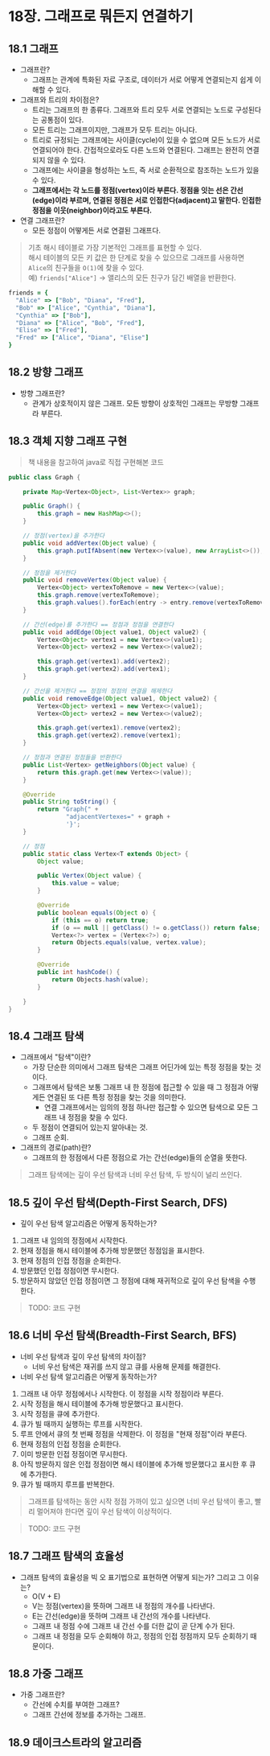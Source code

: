 # 18장. 그래프로 뭐든지 연결하기

## 18.1 그래프

- 그래프란?
  - 그래프는 관계에 특화된 자료 구조로, 데이터가 서로 어떻게 연결되는지 쉽게 이해할 수 있다.
- 그래프와 트리의 차이점은?
  - 트리는 그래프의 한 종류다. 그래프와 트리 모두 서로 연결되는 노드로 구성된다는 공통점이 있다.
  - 모든 트리는 그래프이지만, 그래프가 모두 트리는 아니다.
  - 트리로 규정되는 그래프에는 사이클(cycle)이 있을 수 없으며 모든 노드가 서로 연결되어야 한다. 간접적으로라도 다른 노드와 연결된다. 그래프는 완전히 연결되지 않을 수 있다.
  - 그래프에는 사이클을 형성하는 노드, 즉 서로 순환적으로 참조하는 노드가 있을 수 있다.
  - **그래프에서는 각 노드를 정점(vertex)이라 부른다. 정점을 잇는 선은 간선(edge)이라 부르며, 연결된 정점은 서로 인접한다(adjacent)고 말한다. 인접한 정점을 이웃(neighbor)이라고도 부른다.**
- 연결 그래프란?
  - 모든 정점이 어떻게든 서로 연결된 그래프다.

> 기초 해시 테이블로 가장 기본적인 그래프를 표현할 수 있다. <br>
> 해시 테이블의 모든 키 값은 한 단계로 찾을 수 있으므로 그래프를 사용하면 `Alice`의 친구들을 `O(1)`에 찾을 수 있다. <br>
> 예) `friends["Alice"]` -> 앨리스의 모든 친구가 담긴 배열을 반환한다.

```ruby
friends = {
  "Alice" => ["Bob", "Diana", "Fred"],
  "Bob" => ["Alice", "Cynthia", "Diana"],
  "Cynthia" => ["Bob"],
  "Diana" => ["Alice", "Bob", "Fred"],
  "Elise" => ["Fred"],
  "Fred" => ["Alice", "Diana", "Elise"]
}
```

## 18.2 방향 그래프

- 방향 그래프란?
  - 관계가 상호적이지 않은 그래프. 모든 방향이 상호적인 그래프는 무방향 그래프라 부른다.

## 18.3 객체 지향 그래프 구현

> 책 내용을 참고하여 java로 직접 구현해본 코드

```java
public class Graph {

    private Map<Vertex<Object>, List<Vertex>> graph;

    public Graph() {
        this.graph = new HashMap<>();
    }

    // 정점(vertex)을 추가한다
    public void addVertex(Object value) {
        this.graph.putIfAbsent(new Vertex<>(value), new ArrayList<>());
    }

    // 정점을 제거한다
    public void removeVertex(Object value) {
        Vertex<Object> vertexToRemove = new Vertex<>(value);
        this.graph.remove(vertexToRemove);
        this.graph.values().forEach(entry -> entry.remove(vertexToRemove));
    }

    // 간선(edge)를 추가한다 == 정점과 정점을 연결한다
    public void addEdge(Object value1, Object value2) {
        Vertex<Object> vertex1 = new Vertex<>(value1);
        Vertex<Object> vertex2 = new Vertex<>(value2);

        this.graph.get(vertex1).add(vertex2);
        this.graph.get(vertex2).add(vertex1);
    }

    // 간선을 제거한다 == 정점의 정점의 연결을 해제한다
    public void removeEdge(Object value1, Object value2) {
        Vertex<Object> vertex1 = new Vertex<>(value1);
        Vertex<Object> vertex2 = new Vertex<>(value2);

        this.graph.get(vertex1).remove(vertex2);
        this.graph.get(vertex2).remove(vertex1);
    }

    // 정점과 연결된 정점들을 반환한다
    public List<Vertex> getNeighbors(Object value) {
        return this.graph.get(new Vertex<>(value));
    }

    @Override
    public String toString() {
        return "Graph{" +
                "adjacentVertexes=" + graph +
                '}';
    }

    // 정점
    public static class Vertex<T extends Object> {
        Object value;

        public Vertex(Object value) {
            this.value = value;
        }

        @Override
        public boolean equals(Object o) {
            if (this == o) return true;
            if (o == null || getClass() != o.getClass()) return false;
            Vertex<?> vertex = (Vertex<?>) o;
            return Objects.equals(value, vertex.value);
        }

        @Override
        public int hashCode() {
            return Objects.hash(value);
        }

    }
}
```

## 18.4 그래프 탐색

- 그래프에서 "탐색"이란?
  - 가장 단순한 의미에서 그래프 탐색은 그래프 어딘가에 있는 특정 정점을 찾는 것이다.
  - 그래프에서 탐색은 보통 그래프 내 한 정점에 접근할 수 있을 때 그 정점과 어떻게든 연결된 또 다른 특정 정점을 찾는 것을 의미한다.
    - 연결 그래프에서는 임의의 정점 하나만 접근할 수 있으면 탐색으로 모든 그래프 내 정점을 찾을 수 있다.
  - 두 정점이 연결되어 있는지 알아내는 것.
  - 그래프 순회.
- 그래프의 경로(path)란?
  - 그래프의 한 정점에서 다른 정점으로 가는 간선(edge)들의 순열을 뜻한다.

> 그래프 탐색에는 깊이 우선 탐색과 너비 우선 탐색, 두 방식이 널리 쓰인다.

## 18.5 깊이 우선 탐색(Depth-First Search, DFS)

- 깊이 우선 탐색 알고리즘은 어떻게 동작하는가?

1. 그래프 내 임의의 정점에서 시작한다.
2. 현재 정점을 해시 테이블에 추가해 방문했던 정점임을 표시한다.
3. 현재 정점의 인접 정점을 순회한다.
4. 방문했던 인접 정점이면 무시한다.
5. 방문하지 않았던 인접 정점이면 그 정점에 대해 재귀적으로 깊이 우선 탐색을 수행한다.

> TODO: 코드 구현

## 18.6 너비 우선 탐색(Breadth-First Search, BFS)

- 너비 우선 탐색과 깊이 우선 탐색의 차이점?
  - 너비 우선 탐색은 재귀를 쓰지 않고 큐를 사용해 문제를 해결한다.
- 너비 우선 탐색 알고리즘은 어떻게 동작하는가?

1. 그래프 내 아무 정점에서나 시작한다. 이 정점을 시작 정점이라 부른다.
2. 시작 정점을 해시 테이블에 추가해 방문했다고 표시한다.
3. 시작 정점을 큐에 추가한다.
4. 큐가 빌 때까지 실행하는 루프를 시작한다.
5. 루프 안에서 큐의 첫 번째 정점을 삭제한다. 이 정점을 "현재 정점"이라 부른다.
6. 현재 정점의 인접 정점을 순회한다.
7. 이미 방문한 인접 정점이면 무시한다.
8. 아직 방문하지 않은 인접 정점이면 해시 테이블에 추가해 방문했다고 표시한 후 큐에 추가한다.
9. 큐가 빌 때까지 루프를 반복한다.

> 그래프를 탐색하는 동안 시작 정점 가까이 있고 싶으면 너비 우선 탐색이 좋고, 빨리 멀어져야 한다면 깊이 우선 탐색이 이상적이다.

> TODO: 코드 구현

## 18.7 그래프 탐색의 효율성

- 그래프 탐색의 효율성을 빅 오 표기법으로 표현하면 어떻게 되는가? 그리고 그 이유는?
  - O(V + E)
  - V는 정점(vertex)을 뜻하며 그래프 내 정점의 개수를 나타낸다.
  - E는 간선(edge)을 뜻하며 그래프 내 간선의 개수를 나타낸다.
  - 그래프 내 정점 수에 그래프 내 간선 수를 더한 값이 곧 단계 수가 된다.
  - 그래프 내 정점을 모두 순회해야 하고, 정점의 인접 정점까지 모두 순회하기 때문이다.

## 18.8 가중 그래프

- 가중 그래프란?
  - 간선에 수치를 부여한 그래프?
  - 그래프 간선에 정보를 추가하는 그래프.

## 18.9 데이크스트라의 알고리즘

